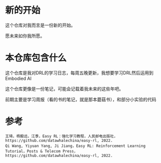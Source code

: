 # 新的开始
这个仓库对我而言是一份新的开始。 

愿未来如你我所愿。
# 本仓库包含什么
这个仓库是我对DRL的学习日志，每周五晚更新，我想要学习DRL然后运用到Embodied AI

这个仓库更像是一份笔记，可能会记载着我未来的这些年吧。

前期主要是学习周报（看的书的笔记，就是那本蘑菇书），和部分小实验的代码

# 参考
    王琦，杨毅远，江季，Easy RL：强化学习教程，人民邮电出版社，https://github.com/datawhalechina/easy-rl, 2022.
    Qi Wang, Yiyuan Yang, Ji Jiang，Easy RL: Reinforcement Learning Tutorial，Posts & Telecom Press，https://github.com/datawhalechina/easy-rl, 2022.

